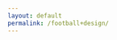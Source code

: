 ```yaml
---
layout: default
permalink: /football+design/
---
```

<script type="text/javascript">
  window.location.replace('https://goo.gl/WqkNZY')
</script>
